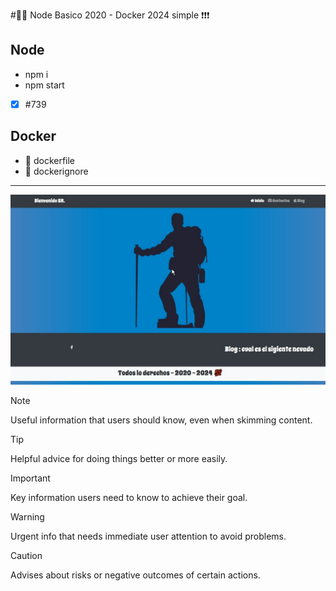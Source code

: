 #🥇🥇 Node Basico 2020 - Docker 2024 simple ❗❗❗
 
## Node
* npm i
* npm start
- [x] #739
 
## Docker
* 📍 dockerfile
* 📍 dockerignore

<hr/>
<img src="/main.jpg" />

> [!NOTE]
> Useful information that users should know, even when skimming content.

> [!TIP]
> Helpful advice for doing things better or more easily.

> [!IMPORTANT]
> Key information users need to know to achieve their goal.

> [!WARNING]
> Urgent info that needs immediate user attention to avoid problems.

> [!CAUTION]
> Advises about risks or negative outcomes of certain actions.
